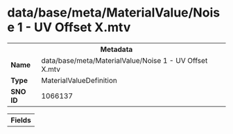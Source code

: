 <h1>data/base/meta/MaterialValue/Noise 1 - UV Offset X.mtv</h1><table><tr><th colspan="100%">Metadata</th></tr><tr><td><b>Name</b></td><td>data/base/meta/MaterialValue/Noise 1 - UV Offset X.mtv</td></tr><tr><td><b>Type</b></td><td>MaterialValueDefinition</td></tr><tr><td><b>SNO ID</b></td><td>1066137</td></tr></table>

<table><tr><th colspan="100%">Fields</th></tr></table>

